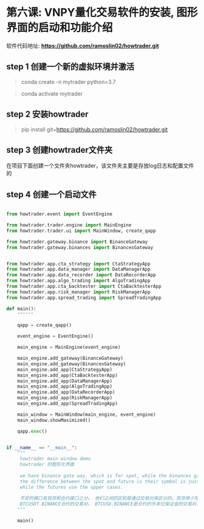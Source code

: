 # 第六课: VNPY量化交易软件的安装, 图形界面的启动和功能介绍
软件代码地址: **https://github.com/ramoslin02/howtrader.git**

## step 1 创建一个新的虚拟环境并激活

> conda create -n mytrader python=3.7

> conda activate mytrader

## step 2 安装howtrader

> pip install git+https://github.com/ramoslin02/howtrader.git

## step 3 创建howtrader文件夹

在项目下面创建一个文件夹howtrader，该文件夹主要是存放log日志和配置文件的

## step 4 创建一个启动文件

``` python

from howtrader.event import EventEngine

from howtrader.trader.engine import MainEngine
from howtrader.trader.ui import MainWindow, create_qapp

from howtrader.gateway.binance import BinanceGateway
from howtrader.gateway.binances import BinancesGateway


from howtrader.app.cta_strategy import CtaStrategyApp
from howtrader.app.data_manager import DataManagerApp
from howtrader.app.data_recorder import DataRecorderApp
from howtrader.app.algo_trading import AlgoTradingApp
from howtrader.app.cta_backtester import CtaBacktesterApp
from howtrader.app.risk_manager import RiskManagerApp
from howtrader.app.spread_trading import SpreadTradingApp

def main():
    """"""

    qapp = create_qapp()

    event_engine = EventEngine()

    main_engine = MainEngine(event_engine)

    main_engine.add_gateway(BinanceGateway)
    main_engine.add_gateway(BinancesGateway)
    main_engine.add_app(CtaStrategyApp)
    main_engine.add_app(CtaBacktesterApp)
    main_engine.add_app(DataManagerApp)
    main_engine.add_app(AlgoTradingApp)
    main_engine.add_app(DataRecorderApp)
    main_engine.add_app(RiskManagerApp)
    main_engine.add_app(SpreadTradingApp)

    main_window = MainWindow(main_engine, event_engine)
    main_window.showMaximized()

    qapp.exec()


if __name__ == "__main__":
    """
     howtrader main window demo
     howtrader 的图形化界面
     
     we have binance gate way, which is for spot, while the binances gateway is for contract or futures.
     the difference between the spot and future is their symbol is just different. Spot uses the lower case for symbol, 
     while the futures use the upper cases.
     
     币安的接口有现货和合约接口之分。 他们之间的区别是通过交易对来区分的。现货用小写，合约用大写。 btcusdt.BINANCE 是现货的symbol,
     BTCUSDT.BINANCE合约的交易对。 BTCUSD.BINANCE是合约的币本位保证金的交易对.
    """

    main()

```

